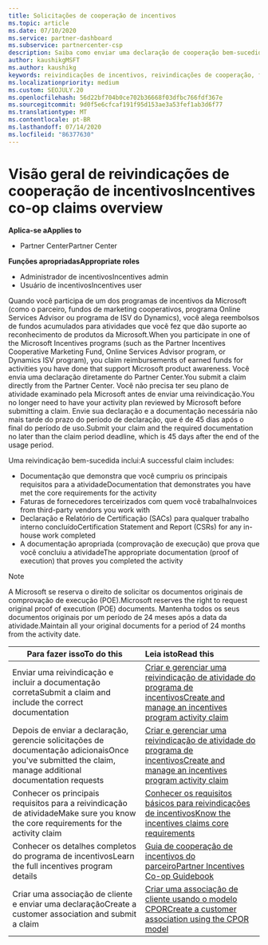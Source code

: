 ```yaml
---
title: Solicitações de cooperação de incentivos
ms.topic: article
ms.date: 07/10/2020
ms.service: partner-dashboard
ms.subservice: partnercenter-csp
description: Saiba como enviar uma declaração de cooperação bem-sucedida para seus incentivos organizando a documentação, as faturas, as instruções e a prova de execução corretas.
author: kaushikgMSFT
ms.author: kaushikg
keywords: reivindicações de incentivos, reivindicações de cooperação, fundos de cooperação
ms.localizationpriority: medium
ms.custom: SEOJULY.20
ms.openlocfilehash: 56d22bf704b0ce702b36668f03dfbc766fdf367e
ms.sourcegitcommit: 9d0f5e6cfcaf191f95d153ae3a53fef1ab3d6f77
ms.translationtype: MT
ms.contentlocale: pt-BR
ms.lasthandoff: 07/14/2020
ms.locfileid: "86377630"
---
```

# <a name="incentives-co-op-claims-overview"></a><span data-ttu-id="fb55d-104">Visão geral de reivindicações de cooperação de incentivos</span><span class="sxs-lookup"><span data-stu-id="fb55d-104">Incentives co-op claims overview</span></span>

<span data-ttu-id="fb55d-105">**Aplica-se a**</span><span class="sxs-lookup"><span data-stu-id="fb55d-105">**Applies to**</span></span>

- <span data-ttu-id="fb55d-106">Partner Center</span><span class="sxs-lookup"><span data-stu-id="fb55d-106">Partner Center</span></span>

<span data-ttu-id="fb55d-107">**Funções apropriadas**</span><span class="sxs-lookup"><span data-stu-id="fb55d-107">**Appropriate roles**</span></span>

- <span data-ttu-id="fb55d-108">Administrador de incentivos</span><span class="sxs-lookup"><span data-stu-id="fb55d-108">Incentives admin</span></span>
- <span data-ttu-id="fb55d-109">Usuário de incentivos</span><span class="sxs-lookup"><span data-stu-id="fb55d-109">Incentives user</span></span>

<span data-ttu-id="fb55d-110">Quando você participa de um dos programas de incentivos da Microsoft (como o parceiro, fundos de marketing cooperativos, programa Online Services Advisor ou programa de ISV do Dynamics), você alega reembolsos de fundos acumulados para atividades que você fez que dão suporte ao reconhecimento de produtos da Microsoft.</span><span class="sxs-lookup"><span data-stu-id="fb55d-110">When you participate in one of the Microsoft Incentives programs (such as the Partner Incentives Cooperative Marketing Fund, Online Services Advisor program, or Dynamics ISV program), you claim reimbursements of earned funds for activities you have done that support Microsoft product awareness.</span></span> <span data-ttu-id="fb55d-111">Você envia uma declaração diretamente do Partner Center.</span><span class="sxs-lookup"><span data-stu-id="fb55d-111">You submit a claim directly from the Partner Center.</span></span> <span data-ttu-id="fb55d-112">Você não precisa ter seu plano de atividade examinado pela Microsoft antes de enviar uma reivindicação.</span><span class="sxs-lookup"><span data-stu-id="fb55d-112">You no longer need to have your activity plan reviewed by Microsoft before submitting a claim.</span></span> <span data-ttu-id="fb55d-113">Envie sua declaração e a documentação necessária não mais tarde do prazo do período de declaração, que é de 45 dias após o final do período de uso.</span><span class="sxs-lookup"><span data-stu-id="fb55d-113">Submit your claim and the required documentation no later than the claim period deadline, which is 45 days after the end of the usage period.</span></span>

<span data-ttu-id="fb55d-114">Uma reivindicação bem-sucedida inclui:</span><span class="sxs-lookup"><span data-stu-id="fb55d-114">A successful claim includes:</span></span>

- <span data-ttu-id="fb55d-115">Documentação que demonstra que você cumpriu os principais requisitos para a atividade</span><span class="sxs-lookup"><span data-stu-id="fb55d-115">Documentation that demonstrates you have met the core requirements for the activity</span></span>
- <span data-ttu-id="fb55d-116">Faturas de fornecedores terceirizados com quem você trabalha</span><span class="sxs-lookup"><span data-stu-id="fb55d-116">Invoices from third-party vendors you work with</span></span>
- <span data-ttu-id="fb55d-117">Declaração e Relatório de Certificação (SACs) para qualquer trabalho interno concluído</span><span class="sxs-lookup"><span data-stu-id="fb55d-117">Certification Statement and Report (CSRs) for any in-house work completed</span></span>
- <span data-ttu-id="fb55d-118">A documentação apropriada (comprovação de execução) que prova que você concluiu a atividade</span><span class="sxs-lookup"><span data-stu-id="fb55d-118">The appropriate documentation (proof of execution) that proves you completed the activity</span></span> 

>[!NOTE]
><span data-ttu-id="fb55d-119">A Microsoft se reserva o direito de solicitar os documentos originais de comprovação de execução (POE).</span><span class="sxs-lookup"><span data-stu-id="fb55d-119">Microsoft reserves the right to request original proof of execution (POE) documents.</span></span> <span data-ttu-id="fb55d-120">Mantenha todos os seus documentos originais por um período de 24 meses após a data da atividade.</span><span class="sxs-lookup"><span data-stu-id="fb55d-120">Maintain all your original documents for a period of 24 months from the activity date.</span></span> 

|<span data-ttu-id="fb55d-121">**Para fazer isso**</span><span class="sxs-lookup"><span data-stu-id="fb55d-121">**To do this**</span></span>   |<span data-ttu-id="fb55d-122">**Leia isto**</span><span class="sxs-lookup"><span data-stu-id="fb55d-122">**Read this**</span></span>   |
|-----------------|:--------------------------------------|
|<span data-ttu-id="fb55d-123">Enviar uma reivindicação e incluir a documentação correta</span><span class="sxs-lookup"><span data-stu-id="fb55d-123">Submit a claim and include the correct documentation</span></span>|[<span data-ttu-id="fb55d-124">Criar e gerenciar uma reivindicação de atividade do programa de incentivos</span><span class="sxs-lookup"><span data-stu-id="fb55d-124">Create and manage an incentives program activity claim</span></span>](create-incentives-claims.md)|
|<span data-ttu-id="fb55d-125">Depois de enviar a declaração, gerencie solicitações de documentação adicionais</span><span class="sxs-lookup"><span data-stu-id="fb55d-125">Once you've submitted the claim, manage additional documentation requests</span></span>|[<span data-ttu-id="fb55d-126">Criar e gerenciar uma reivindicação de atividade do programa de incentivos</span><span class="sxs-lookup"><span data-stu-id="fb55d-126">Create and manage an incentives program activity claim</span></span>](create-incentives-claims.md)  |
|<span data-ttu-id="fb55d-127">Conhecer os principais requisitos para a reivindicação de atividade</span><span class="sxs-lookup"><span data-stu-id="fb55d-127">Make sure you know the core requirements for the activity claim</span></span>|[<span data-ttu-id="fb55d-128">Conhecer os requisitos básicos para reivindicações de incentivos</span><span class="sxs-lookup"><span data-stu-id="fb55d-128">Know the incentives claims core requirements</span></span>](core-requirements.md)   |
|<span data-ttu-id="fb55d-129">Conhecer os detalhes completos do programa de incentivos</span><span class="sxs-lookup"><span data-stu-id="fb55d-129">Learn the full incentives program details</span></span>|[<span data-ttu-id="fb55d-130">Guia de cooperação de incentivos do parceiro</span><span class="sxs-lookup"><span data-stu-id="fb55d-130">Partner Incentives Co-op Guidebook</span></span>](https://assets.microsoft.com/coop-guidebook.pdf)
|<span data-ttu-id="fb55d-131">Criar uma associação de cliente e enviar uma declaração</span><span class="sxs-lookup"><span data-stu-id="fb55d-131">Create a customer association and submit a claim</span></span> |[<span data-ttu-id="fb55d-132">Criar uma associação de cliente usando o modelo CPOR</span><span class="sxs-lookup"><span data-stu-id="fb55d-132">Create a customer association using the CPOR model</span></span>](submit-osa-claim.md)|
                                                                                 
                                   
